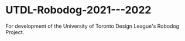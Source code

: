 # UTDL-Robodog-2021---2022
For development of the University of Toronto Design League's Robodog Project.
